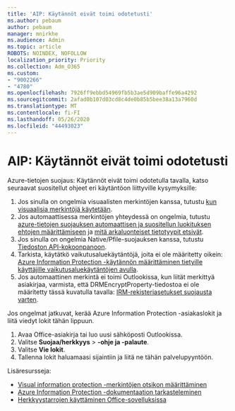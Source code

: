 ```yaml
---
title: 'AIP: Käytännöt eivät toimi odotetusti'
ms.author: pebaum
author: pebaum
manager: mnirkhe
ms.audience: Admin
ms.topic: article
ROBOTS: NOINDEX, NOFOLLOW
localization_priority: Priority
ms.collection: Adm_O365
ms.custom:
- "9002266"
- "4780"
ms.openlocfilehash: 7926ff9ebbd54969fb5b3ae5d909baffe96a4292
ms.sourcegitcommit: 2afad0b107d03cd8c4de0b85b5bee38a13a7960d
ms.translationtype: MT
ms.contentlocale: fi-FI
ms.lasthandoff: 05/26/2020
ms.locfileid: "44493023"
---
```

# <a name="aip-policies-not-behaving-as-expected"></a>AIP: Käytännöt eivät toimi odotetusti

Azure-tietojen suojaus: Käytännöt eivät toimi odotetulla tavalla, katso seuraavat suositellut ohjeet eri käytäntöon liittyville kysymyksille:

1. Jos sinulla on ongelmia visuaalisten merkintöjen kanssa, tutustu [kun visuaalisia merkintöjä käytetään](https://docs.microsoft.com/azure/information-protection/configure-policy-markings#when-visual-markings-are-applied).
2. Jos automaattisessa merkintöjen yhteydessä on ongelmia, tutustu [azure-tietojen suojauksen automaattisen ja suositellun luokituksen ehtojen määrittämiseen](https://docs.microsoft.com/azure/information-protection/configure-policy-classification) ja [mitä arkaluonteiset tietotyypit etsivät](https://docs.microsoft.com/office365/securitycompliance/what-the-sensitive-information-types-look-for).
3. Jos sinulla on ongelmia Native/Pfile-suojauksen kanssa, tutustu [Tiedoston API-kokoonpanoon](https://docs.microsoft.com/azure/information-protection/develop/file-api-configuration).
4. Tarkista, käytätkö vaikutusaluekäytäntöjä, joita ei ole määritetty oikein: [Azure Information Protection -käytännön määrittäminen tietyille käyttäjille vaikutusaluekäytäntöjen avulla](https://docs.microsoft.com/azure/information-protection/configure-policy-scope).
5. Jos automaattinen merkintä ei toimi Outlookissa, kun liität merkittyä asiakirjaa, varmista, että DRMEncryptProperty-tiedostoa ei ole määritetty tässä kuvatulla tavalla: [IRM-rekisteriasetukset suojausta varten](https://docs.microsoft.com/deployoffice/security/protect-sensitive-messages-and-documents-by-using-irm-in-office#office-2016-irm-registry-key-options).

Jos ongelmat jatkuvat, kerää Azure Information Protection -asiakaslokit ja liitä viedyt lokit tähän lippuun.

1. Avaa Office-asiakirja tai luo uusi sähköposti Outlookissa.
2. Valitse **Suojaa/herkkyys**  >  **-ohje ja -palaute**.
3. Valitse **Vie lokit**.
4. Tallenna lokit haluamaasi sijaintiin ja liitä ne tähän palvelupyyntöön.

Lisäresursseja:

- [Visual information protection -merkintöjen otsikon määrittäminen](https://docs.microsoft.com/azure/information-protection/configure-policy-markings)
- [Azure Information Protection -dokumentaation tarkasteleminen](https://docs.microsoft.com/azure/information-protection/what-is-information-protection)
- [Herkkyystarrojen käyttäminen Office-sovelluksissa](https://docs.microsoft.com/microsoft-365/compliance/sensitivity-labels-office-apps)

